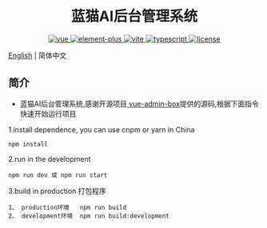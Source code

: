 <h1 align="center">蓝猫AI后台管理系统</h1>
<p align="center">
    <a href="https://github.com/vuejs/vue-next">
        <img src="https://img.shields.io/badge/vue3-3.0.5-brightgreen.svg" alt="vue">
    </a>
    <a href="https://github.com/element-plus/element-plus">
        <img src="https://img.shields.io/badge/elementPlus-1.0.2beta.42-brightgreen.svg" alt="element-plus">
    </a>
    <a href="https://github.com/vitejs/vite">
        <img src="https://img.shields.io/badge/vite-2.2.3-brightgreen.svg" alt="vite">
    </a>
    <a href="https://github.com/microsoft/TypeScript">
        <img src="https://img.shields.io/badge/typescript-4.1.3-brightgreen.svg" alt="typescript">
    </a>
    <a href="https://github.com/hsiangleev/element-plus-admin/blob/master/LICENSE">
        <img src="https://img.shields.io/github/license/mashape/apistatus.svg" alt="license">
    </a>
</p>

[English](./README.md) | 简体中文

## 简介

- [](./VERSION.md)
蓝猫AI后台管理系统,感谢开源项目[ vue-admin-box](https://gitee.com/cmdparkour/vue-admin-box)提供的源码,根据下面指令快速开始运行项目


1.install dependence, you can use cnpm or yarn in China

   ```
   npm install
   ```

2.run in the development

   ```
   npm run dev 或 npm run start
   ```

3.build in production 打包程序

   ```
  1、 production环境   npm run build 
  2、 development环境  npm run build:development
   ```

